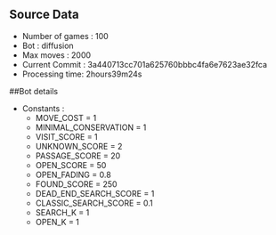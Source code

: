 ## Source Data
* Number of games : 100
* Bot : diffusion
* Max moves : 2000
* Current Commit : 3a440713cc701a625760bbbc4fa6e7623ae32fca
* Processing time: 2hours39m24s

##Bot details
* Constants :
    * MOVE_COST = 1
    * MINIMAL_CONSERVATION = 1
    * VISIT_SCORE = 1
    * UNKNOWN_SCORE = 2
    * PASSAGE_SCORE = 20
    * OPEN_SCORE = 50
    * OPEN_FADING = 0.8
    * FOUND_SCORE = 250
    * DEAD_END_SEARCH_SCORE = 1
    * CLASSIC_SEARCH_SCORE = 0.1
    * SEARCH_K = 1
    * OPEN_K = 1
